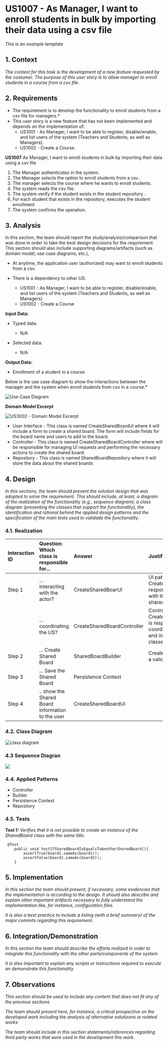 # US1007 - As Manager, I want to enroll students in bulk by importing their data using a csv file

*This is an example template*

## 1. Context

*The context for this task is the development of a new feature requested by the costumer. The purpose of this user story is to allow manager to enroll students in a course from a csv file .*

## 2. Requirements

- The requirement is to develop the functionality to enroll students from a csv file for managers.* 
- This user story is a new feature that has not been implemented and depends on the implementation of:
  - US1001 - As Manager, I want to be able to register, disable/enable, and list users of the system (Teachers and Students, as well as Managers).
  - US1002 - Create a Course.
  
**US1007** As Manager, I want to enroll students in bulk by importing their data using a csv file
1. The Manager authenticates in the system.
2. The Manager selects the option to enroll students from a csv .
3. The manager selects the course where he wants to enroll students.
4. The system reads the csv file.
5. The system verify if the student exists in the student repository .
6. For each student that exists in the repository, executes the student enrollment
7. The system confirms the operation.


## 3. Analysis

In this section, the team should report the study/analysis/comparison that was done in order to take the best design decisions for the requirement. This section should also include supporting diagrams/artifacts (such as domain model; use case diagrams, etc.),

- At anytime, the application user (authorized) may want to enroll students from a csv.

- There is a dependency to other US:
  - US1001 - As Manager, I want to be able to register, disable/enable, and list users of the system (Teachers and Students, as well as Managers)
  - US1002 - Create a Course

**Input Data:**

* Typed data:
    * N/A


* Selected data:
    * N/A

**Output Data:**

* Enrollment of a student in a course.

Below is the use case diagram to show the interactions between the manager and the system when enroll students from csv in a course.*

![Use Case Diagram](Use_Case_Diagram.svg)


**Domain Model Excerpt**

![](DM_sharedBoard.png "US3002 - Domain Model Excerpt")


* User Interface - This class is named CreateSharedBoardUI where it will include a form to create a shared board. The form will include fields for the board name and users to add to the board.
* Controller     - This class is named CreateSharedBoardController where will be responsible for managing UI requests and performing the necessary actions to create the shared board.
* Repository     - This class is named SharedBoardRepository where it will store the data about the shared boards


## 4. Design

*In this sections, the team should present the solution design that was adopted to solve the requirement. This should include, at least, a diagram of the realization of the functionality (e.g., sequence diagram), a class diagram (presenting the classes that support the functionality), the identification and rational behind the applied design patterns and the specification of the main tests used to validade the functionality.*

### 4.1. Realization


| Interaction ID | Question: Which class is responsible for...      | Answer                      | Justification (with patterns)                                                                                                |
|:---------------|:-------------------------------------------------|:----------------------------|:-----------------------------------------------------------------------------------------------------------------------------|
| Step 1         | ... interacting with the actor?                  | CreateSharedBoarUI          | UI pattern: CreateSharedBoardUI is responsible for interacting with the actor to create a shared board.                      |
|                | ... coordinating the US?                         | CreateSharedBoardController | Controller pattern: CreateSharedBoardController is responsible for coordinating the use case and invoking necessary classes. |
| Step 2         | ... Create Shared Board                          | SharedBoardBuilder          | Creates a complex object on a valid state                                                                                    |
| Step 3         | ... Save the Shared Board                        | Persistence Context         |                                                                                                                              |
| Step 4         | .. show the Shared Board information to the user | CreateSharedBoardUI         |                                                                                                                 |


### 4.2. Class Diagram

![class diagram](Class_Diagram.svg "A Class Diagram")

### 4.3 Sequence Diagran
![](Sequence_Diagram.svg)


### 4.4. Applied Patterns
  - Controller
  - Builder
  - Persistence Context
  - Repository

### 4.5. Tests

**Test 1:** *Verifies that it is not possible to create an instance of the SharedBoard class with the same title.*

```
 @Test
    public void testIfSharedBoardIsEqualsToAnotherSharedBoard(){
        assertTrue(board1.sameAs(board1));
        assertFalse(board1.sameAs(board2));
    }
````


## 5. Implementation

*In this section the team should present, if necessary, some evidencies that the implementation is according to the design. It should also describe and explain other important artifacts necessary to fully understand the implementation like, for instance, configuration files.*

*It is also a best practice to include a listing (with a brief summary) of the major commits regarding this requirement.*

## 6. Integration/Demonstration

*In this section the team should describe the efforts realized in order to integrate this functionality with the other parts/components of the system*

*It is also important to explain any scripts or instructions required to execute an demonstrate this functionality*

## 7. Observations

*This section should be used to include any content that does not fit any of the previous sections.*

*The team should present here, for instance, a critical prespective on the developed work including the analysis of alternative solutioons or related works*

*The team should include in this section statements/references regarding third party works that were used in the development this work.*